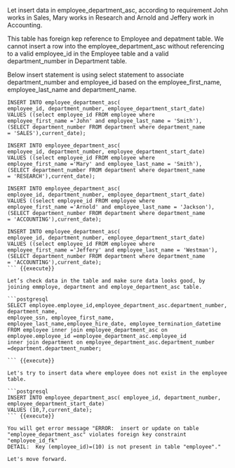 Let insert data in employee_department_asc, according to requirement John works in Sales, Mary works in Research and Arnold and Jeffery
work in Accounting. 

This table has foreign kep reference to Employee and depatment table. We cannot insert a row into the employee_department_asc without referencing to a valid employee_id in the Employee table and a valid department_number in Department table.

Below insert statement is using select statement to associate department_number and employee_id based on the employee_first_name, employee_last_name and department_name.

```postgresql
INSERT INTO employee_department_asc(
employee_id, department_number, employee_department_start_date)
VALUES ((select employee_id FROM employee where
employee_first_name ='John' and employee_last_name = 'Smith'),
(SELECT department_number FROM department where department_name
= 'SALES'),current_date);

INSERT INTO employee_department_asc(
employee_id, department_number, employee_department_start_date)
VALUES ((select employee_id FROM employee where
employee_first_name ='Mary' and employee_last_name = 'Smith'),
(SELECT department_number FROM department where department_name
= 'RESEARCH'),current_date);

INSERT INTO employee_department_asc(
employee_id, department_number, employee_department_start_date)
VALUES ((select employee_id FROM employee where
employee_first_name ='Arnold' and employee_last_name = 'Jackson'),
(SELECT department_number FROM department where department_name
= 'ACCOUNTING'),current_date);

INSERT INTO employee_department_asc(
employee_id, department_number, employee_department_start_date)
VALUES ((select employee_id FROM employee where
employee_first_name ='Jeffery' and employee_last_name = 'Westman'),
(SELECT department_number FROM department where department_name
= 'ACCOUNTING'),current_date);
``` {{execute}}

Let’s check data in the table and make sure data looks good, by joining emmploye, department and employe_department_asc table.

```postgresql
SELECT employee.employee_id,employee_department_asc.department_number, department_name,
employee_ssn, employee_first_name, employee_last_name,employee_hire_date, employee_termination_datetime
FROM employee inner join employee_department_asc on
employee.employee_id =employee_department_asc.employee_id
inner join department on employee_department_asc.department_number =department.department_number;

``` {{execute}}

Let's try to insert data where employee does not exist in the employee table. 

```postgresql
INSERT INTO employee_department_asc( employee_id, department_number, employee_department_start_date) 
VALUES (10,7,current_date);
``` {{execute}}

You will get error message "ERROR:  insert or update on table "employee_department_asc" violates foreign key constraint "employee_id_fk"
DETAIL:  Key (employee_id)=(10) is not present in table "employee"."

Let's move forward.

